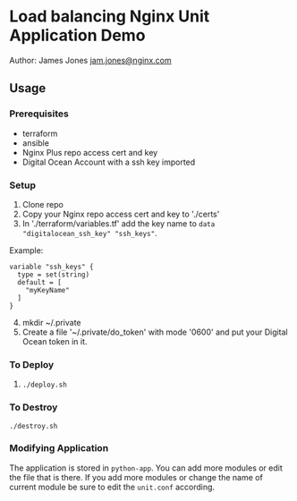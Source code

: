 # Load balancing Nginx Unit Application Demo

Author: James Jones <jam.jones@nginx.com>

## Usage

### Prerequisites
- terraform
- ansible
- Nginx Plus repo access cert and key
- Digital Ocean Account with a ssh key imported

### Setup
1. Clone repo
2. Copy your Nginx repo access cert and key to './certs'
3. In './terraform/variables.tf' add the key name to `data "digitalocean_ssh_key" "ssh_keys"`.

  Example:

  ```
  variable "ssh_keys" {
    type = set(string)
    default = [
      "myKeyName"
    ]
  }
  ```
4. mkdir ~/.private
5. Create a file '~/.private/do_token' with mode '0600' and put your Digital Ocean token in it.

### To Deploy
  1. `./deploy.sh`


### To Destroy
  `./destroy.sh`


### Modifying Application
The application is stored in `python-app`. You can add more modules or edit the file that is there. If you add more modules or change the name of current module be sure to edit the `unit.conf` according. 
